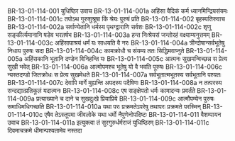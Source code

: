 BR-13-01-114-001	युधिष्ठिर उवाच
BR-13-01-114-001a	अहिंसा वैदिकं कर्म ध्यानमिन्द्रियसंयमः
BR-13-01-114-001c	तपोऽथ गुरुशुश्रूषा किं श्रेयः पुरुषं प्रति
BR-13-01-114-002	बृहस्पतिरुवाच
BR-13-01-114-002a	सर्वाण्येतानि धर्मस्य पृथग्द्वाराणि सर्वशः
BR-13-01-114-002c	शृणु सङ्कीर्त्यमानानि षडेव भरतर्षभ
BR-13-01-114-003a	हन्त निःश्रेयसं जन्तोरहं वक्ष्याम्यनुत्तमम्
BR-13-01-114-003c	अहिंसापाश्रयं धर्मं यः साधयति वै नरः
BR-13-01-114-004a	त्रीन्दोषान्सर्वभूतेषु निधाय पुरुषः सदा
BR-13-01-114-004c	कामक्रोधौ च संयम्य ततः सिद्धिमवाप्नुते
BR-13-01-114-005a	अहिंसकानि भूतानि दण्डेन विनिहन्ति यः
BR-13-01-114-005c	आत्मनः सुखमन्विच्छन्न स प्रेत्य सुखी भवेत्
BR-13-01-114-006a	आत्मोपमश्च भूतेषु यो वै भवति पूरुषः
BR-13-01-114-006c	न्यस्तदण्डो जितक्रोधः स प्रेत्य सुखमेधते
BR-13-01-114-007a	सर्वभूतात्मभूतस्य सर्वभूतानि पश्यतः
BR-13-01-114-007c	देवापि मार्गे मुह्यन्ति अपदस्य पदैषिणः
BR-13-01-114-008a	न तत्परस्य सन्दद्यात्प्रतिकूलं यदात्मनः
BR-13-01-114-008c	एष सङ्क्षेपतो धर्मः कामादन्यः प्रवर्तते
BR-13-01-114-009a	प्रत्याख्याने च दाने च सुखदुःखे प्रियाप्रिये
BR-13-01-114-009c	आत्मौपम्येन पुरुषः समाधिमधिगच्छति
BR-13-01-114-010a	यथा परः प्रक्रमतेऽपरेषु तथापरः प्रक्रमते परस्मिन्
BR-13-01-114-010c	एषैव तेऽस्तूपमा जीवलोके यथा धर्मो नैपुणेनोपदिष्टः
BR-13-01-114-011	वैशम्पायन उवाच
BR-13-01-114-011a	इत्युक्त्वा तं सुरगुरुर्धर्मराजं युधिष्ठिरम्
BR-13-01-114-011c	दिवमाचक्रमे धीमान्पश्यतामेव नस्तदा
